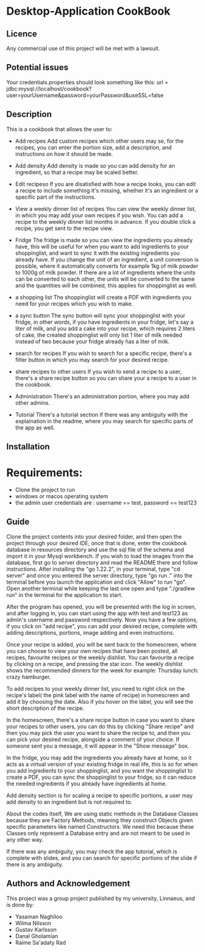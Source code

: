# Desktop-Application CookBook

## Licence
Any commercial use of this project will be met with a lawsuit.
## Potential issues
Your credentials.properties should look something like this:
url = jdbc:mysql://localhost/cookbook?user=yourUsername&password=yourPassword&useSSL=false

## Description
This is a cookbook that allows the user to:


- Add recipes
Add custom recipes which other users may se, for the recipes, you can enter the portion size, add a description, and instructions on how it should be made.

- Add density
Add density is made so you can add density for an ingredient, so that a recipe may be scaled better.

- Edit recipeso
If you are disatisfied with how a recipe looks, you can edit a recipe to include something it's missing, whether it's an ingredient or a specific part of the instructions. 

- View a weekly dinner list of recipes
You can view the weekly dinner list, in which you may add your own recipes if you wish. You can add a recipe to the weekly dinner list months in advance. If you double click a recipe, you get sent to the recipe view.

- Fridge
The fridge is made so you can view the ingredients you already have, this will be useful for when you want to add ingredients to your shoppinglist, and want to sync it with the existing ingredients you already have. If you change the unit of an ingredient, a unit conversion is possible, where it automatically converts for example 1kg of milk powder to 1000g of milk powder. If there are a lot of ingredients where the units can be converted to each other, the units will be converted to the same and the quantities will be combined, this applies for shoppinglist as well.

- a shopping list
The shoppinglist will create a PDF with ingredients you need for your recipes which you wish to make.

- a sync button
The sync button will sync your shoppinglist with your fridge, in other words, if you have ingredients in your fridge, let's say a liter of milk, and you add a cake into your recipe, which requires 2 liters of cake, the created shoppinglist will only list 1 liter of milk needed instead of two because your fridge already has a liter of milk.

- search for recipes
If you wish to search for a specific recipe, there's a filter button in which you may search for your desired recipe.

- share recipes to other users
If you wish to send a recipe to a user, there's a share recipe button so you can share your a recipe to a user in the cookbook.

- Administration
There's an administration portion, where you may add other admins.

- Tutorial
There's a tutorial section if there was any ambiguity with the explaination in the readme, where you may search for specific parts of the app as well.

## Installation

# Requirements:

- Clone the project to run
- windows or macos operating system
- the admin user credentials are : username == test, password == test123

## Guide

Clone the project contents into your desired folder, and then open the project through your desired IDE, once that is done, enter the cookbook database in resources directory and use the sql file of the schema and import it in your Mysql workbench. If you wish to load the images from the database, first go to server directory and read the README there and follow instructions. After installing the "go 1.22.2", in your terminal, type "cd server" and once you entered the server directory, type "go run ." into the terminal before you launch the application and click "Allow" to run "go". Open another terminal while keeping the last one open and type "./gradlew run" in the terminal for the application to start.   

After the program has opened, you will be presented with the log in screen, and after logging in, you can start using the app with test and test123 as admin's username and password respectively. Now you have a few options, if you click on "add recipe", you can add your desired recipe, complete with adding descriptions, portions, image adding and even instructions. 

Once your recipe is added, you will be sent back to the homescreen, where you can choose to view your own recipes that have been posted, all recipes, favourite recipes or the weekly dishlist. You can favourite a recipe by clicking on a recipe, and pressing the star icon. The weekly dishlist shows the recommended dinners for the week for example: Thursday lunch: crazy hamburger.

To add recipes to your weekly dinner list, you need to right click on the recipe's label( the pink label with the name of recipe) in homescreen and add it by choosing the date. Also if you hover on the label, you will see the short description of the recipe.

In the homescreen, there's a share recipe button in case you want to share your recipes to other users, you can do this by clicking "Share recipe" and then you may pick the user you want to share the recipe to, and then you can pick your desired recipe, alongside a comment of your choice. If someone sent you a message, it will appear in the "Show message" box.

In the fridge, you may add the ingredients you already have at home, so it acts as a virtual version of your existing fridge in real life, this is so for when you add ingredients to your shoppinglist, and you want the shoppinglist to create a PDF, you can sync the shoppinglist to your fridge, so it can reduce the needed ingredients if you already have ingredients at home.

Add density section is for scaling a recipe to specific portions, a user may add density to an ingredient but is not required to.

About the codes itself, We are using static methods in the Database Classes because they are Factory Methods, meaning they construct Objects given specific parameters like named Constructors. We need this because these Classes only represent a Database entry and are not meant to be used in any other way.

If there was any ambiguity, you may check the app tutorial, which is complete with slides, and you can search for specific portions of the slide if there is any ambiguity.

## Authors and Acknowledgement

This project was a group project published by my university, Linnaeus, and is done by:
- Yasaman Naghiloo
- Wilma Nilsson
- Gustav Karlsson
- Danal Gholamian
- Raime Sa'adaty Rad
